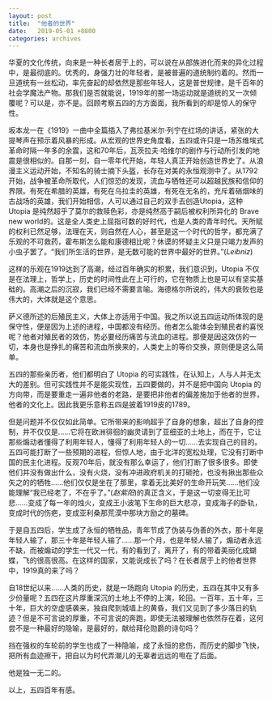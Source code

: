 ```yaml
---
layout: post
title:  "他者的世界"
date:   2019-05-01 +0800
categories: archives
---
```


华夏的文化传统，向来是一种长者居于上的，可以说在从部族进化而来的异化过程中，是最彻底的。优秀的，身强力壮的年轻者，是被普遍的道统制约着的。然而一旦道统有一丝松动，率先奋起的却依然是那些年轻人，这是普世规律，是千百年的社会学魔法产物。那我们是否就能说，1919年的那一场运动就是道统的又一次倾覆呢？可以是，亦不是。回顾考察五四的方方面面，我所看到的却是惊人的保守性。

<!--more-->

坂本龙一在《1919》一曲中全篇插入了弗拉基米尔·列宁在红场的讲话，紧张的大提琴声在预示着风暴的形成。从宏观的世界史角度看，五四或许只是一场苏维埃式革命时隔一年多的余震，这和70年后，瓦茨拉夫·哈维尔的剧作与行动所引发的地震是很相似的。自那一刻，自一零年代开始，年轻人真正开始创造世界史了。从浪漫主义运动开始，不知名的骑士摘下头盔，长存在对美的永恒观测中了。从1792开始，战争被革命所取代，人们惊恐的发现，流血与牺牲还可以超越民族和信仰的界限。有死在希腊的英雄，有死在乌拉圭的英雄，有死在无名的，充斥着硝烟味的古战场的英雄，我们开始相信，人可以通过自己的双手去创造Utopia，这种 Utopia 是纯然超乎了莫尔的救赎色彩，亦是纯然高于嗣后被权利所异化的 Brave new world的。这是全人类史上屈指可数的好时代，也是人类的青年时代。天所赋的权利已然足够，法理在天，则自然在人心，甚至是这一个时代的哲学，都充满了乐观的不可救药，霍布斯怎么能和康德相比呢？休谟的怀疑主义只是只竭力发声的小虫子罢了。“我们所生活的世界，是无数可能的世界中最好的世界。”(*Leibniz*)

这样的乐观在1919达到了高潮，经过百年确实的积累，我们意识到，Utopia 不仅是在法理上，哲学上，历史的时间性此在上可行的，它在物质上也是可以有坚实基础的。高潮之后的沉寂，我们已经不需要言喻。海德格尔所说的，伟大的衰败也是伟大的，大体就是这个意思。

萨义德所述的后殖民主义，大体上亦适用于中国。我之所以说五四运动所体现的是保守性，便是因为上述的进程，中国都没有经历。他者怎么能体会到殖民者的喜悦呢？他者对殖民者的效仿，势必要经历痛苦与流血的进程。那便是因这效仿的一切，本身也是挣扎的痛苦和流血所换来的，人类史上的等价交换，原则便是这么简单。

五四的那些亲历者，他们都明白了 Utopia 的可实践性，在认知上，人与人并无太大的差别。但可实践性并不是能实现性，五四要做的，并不是把中国向 Utopia 的方向带，而是要重走一遍非他者的老路，是要把非他者的偏差施加于他者的世界，他者的文化上。因此我更乐意称五四是披着1919皮的1789。

但是问题并不仅仅如此简单。它所带来的影响超乎了自身的想象，超出了自身的控制，并不仅仅是……它将在欧洲徘徊的幽灵请到了亚细亚的土地上，而在于，它让那些煽动者懂得了利用年轻人，懂得了利用年轻人的一切……去实现自己的目的。五四可能打断了一些预期的进程，但惊人地，由于北洋的宽松处理，它没有打断中国的民主化进程。反观70年后，就没有那么幸运了，他们打断了很多很多。即使他们并没有做出什么，没有火烧，没有冲进政府机关的打砸抢，也没有揪出那些众矢之的的牺牲……他们仅仅是坐在了那里，拿着无比美好的生命开玩笑……他们没能理解“我已经老了，不在乎了。”(*赵紫阳*)的真正含义，于是这一切变得无比可悲……变成了每一年的烛火，变成王小波笔下生命的巨大悲凉，变成海子的卧轨，变成时代的伤疤，变成亚利桑那荒漠中那块方励之的墓碑。

于是自五四后，学生成了永恒的牺牲品，青年节成了伪装与伪善的外衣，那十年是年轻人输了，那三十年是年轻人输了……那一个月，也是年轻人输了，煽动者永远不缺，而被煽动的学生一代又一代，有的看到了，离开了，有的带着美丽化成蝴蝶，飞的很高很高。在这样的国家，又能说成长了吗？在长者居于上的他者世界中，1919真的来了吗？

自18世纪以来……人类的历史，就是一场跑向 Utopia 的历史，五四在其中又有多少份量呢？五四在这片厚重深沉的土地上不停的上演，轮回。一百年，五十年，三十年，巨大的空虚感袭来，独自爬到城墙上的黄昏，我们又见到了多少落日的轨迹？但是不可言说的厚重，不可言说的奔跑，即使无法被理解也依然存在着，这何尝不是一种最好的隐喻，是最好的，献给拜伦勋爵的诗句吗？

挡在强权的车轮前的学生也成了一种隐喻，成了永恒的悲伤，而历史的脚步飞快，把所有血迹擦干，把自以为时代弄潮儿的无辜者远远的甩在了后面。

他是独一无二的。

以上，五四百年有感。